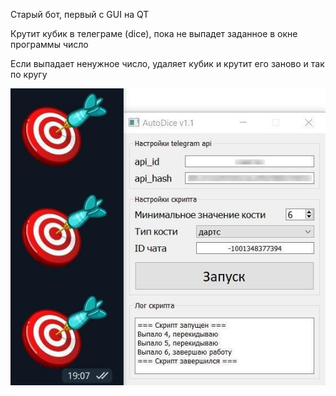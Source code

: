 Старый бот, первый с GUI на QT

Крутит кубик в телеграме (dice), пока не выпадет заданное в окне программы число

Если выпадает ненужное число, удаляет кубик и крутит его заново и так по кругу

![demo](demo.jpg)
